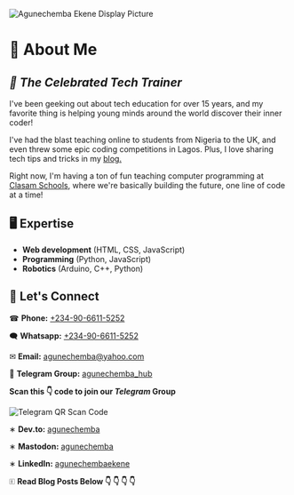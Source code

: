 ![Agunechemba Ekene Display Picture](https://agunechembaekene.wordpress.com/wp-content/uploads/2025/01/cropped-displaypicturetransparent-background.png)

# &#129312; About Me
***&#128588; The Celebrated Tech Trainer***
---

I've been geeking out about tech education for over 15 years, and my favorite thing is helping young minds around the world discover their inner coder!

I've had the blast teaching online to students from Nigeria to the UK, and even threw some epic coding competitions in Lagos. Plus, I love sharing tech tips and tricks in my [blog.](https://agunechembaekene.wordpress.com/)

Right now, I'm having a ton of fun teaching computer programming at [Clasam Schools](https://clasamschools.com/), where we're basically building the future, one line of code at a time!

## &#128421; Expertise

- **Web development** (HTML, CSS, JavaScript)
- **Programming** (Python, JavaScript)
- **Robotics** (Arduino, C++, Python)

## &#129309; Let's Connect

&#9742; **Phone:** [+234-90-6611-5252](tel:+2349066115252)

&#128488; **Whatsapp:** [+234-90-6611-5252](https://wa.link/qyy63j)

&#x2709; **Email:** [agunechemba@yahoo.com](mailto:agunechemba@yahoo.com)

&#128172; **Telegram Group:** [agunechemba_hub](https://t.me/agunechemba_hub)

**Scan this &#x1F447; code to join our *Telegram* Group**

![Telegram QR Scan Code](https://agunechembaekene.wordpress.com/wp-content/uploads/2025/03/telegram-group-hub-qr-code-transparent.png)

&#8727; **Dev.to:** [agunechemba](https://dev.to/agunechemba)

&#8727; **Mastodon:** [agunechemba](https://mastodon.social/@agunechemba)

&#8727; **LinkedIn:** [agunechembaekene](www.linkedin.com/in/agunechembaekene)

&#128457; **Read Blog Posts Below &#x1F447; &#x1F447; &#x1F447; &#x1F447;**
